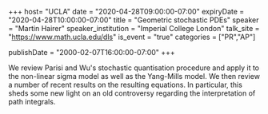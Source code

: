 +++
  host= "UCLA"
  date = "2020-04-28T09:00:00-07:00"
  expiryDate = "2020-04-28T10:00:00-07:00"
  title = "Geometric stochastic PDEs"
  speaker = "Martin Hairer"
  speaker_institution = "Imperial College London"
  talk_site = "https://www.math.ucla.edu/dls"
  is_event = "true"
  categories = ["PR","AP"]

  publishDate = "2000-02-07T16:00:00-07:00"
+++

We review Parisi and Wu's stochastic quantisation procedure and apply
it to the non-linear sigma model as well as the Yang-Mills model. We then
review a number of recent results on the resulting equations. In
particular, this sheds some new light on an old controversy regarding the
interpretation of path integrals.